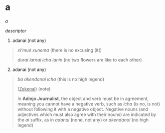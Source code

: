 # a

_a_

_descriptor_

1. adanai (not any)

> _xi'mué xunema_ (there is no excusing (it()
>
> _durai larnai icha lanin_ (no two flowers are like to each other)

2. adanai (not any)

> _ba akendanai icha_ (this is no high legend)
>
> (<u>Zekenal</u>) (note)
>
> In **Adinjo Journalist**, the object and verb must be in agreement, meaning you cannot have a negative verb, such as _icha_ (is no, is not) without following it with a negative object. Negative nouns (and adjectives which must also agree with their nouns) are indicated by the _ai_ suffix, as in _adanai_ (none, not any) or _akendanai_ (no high legend)
